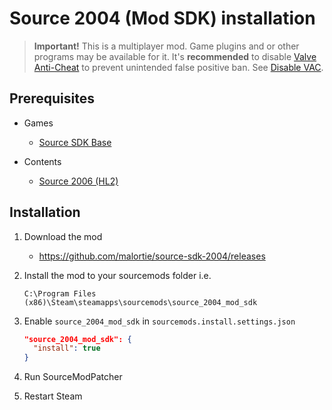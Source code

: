 # Source 2004 (Mod SDK) installation

> **Important!** This is a multiplayer mod. Game plugins and or other programs may be available for it. It's **recommended** to disable [Valve Anti-Cheat](https://developer.valvesoftware.com/wiki/Valve_Anti-Cheat) to prevent unintended false positive ban. See [Disable VAC](../disable-vac.md).

## Prerequisites

- Games
  - [Source SDK Base](../../../game-installation/game-installation/source-sdk-base.md)

- Contents
  - [Source 2006 (HL2)](../../../SourceContentInstaller/v0/content-installation/source-2006.md#hl2-content)

## Installation

1. Download the mod

   - <https://github.com/malortie/source-sdk-2004/releases>

2. Install the mod to your sourcemods folder i.e.

   ```text
   C:\Program Files (x86)\Steam\steamapps\sourcemods\source_2004_mod_sdk
   ```

3. Enable `source_2004_mod_sdk` in `sourcemods.install.settings.json`

   ```json
   "source_2004_mod_sdk": {
     "install": true
   }
   ```

4. Run SourceModPatcher
5. Restart Steam
